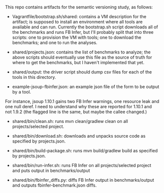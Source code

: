 This repo contains artifacts for the semantic versioning study, as follows:

* Vagrantfile/bootstrap.sh/shared: contains a VM description for the artifact; is supposed to install an environment where all tools are available and can run. Currently the bootstrap.sh script downloads all of the benchmarks and runs FB Infer, but I'll probably split that into three scripts: one to provision the VM with tools; one to download the benchmarks; and one to run the analyses.

* shared/projects.json: contains the list of benchmarks to analyze; the above scripts should eventually use this file as the source of truth for where to get the benchmarks, but I haven't implemented that yet.

* shared/output: the driver script should dump csv files for each of the tools in this directory.

* example-jsoup-fbinfer.json: an example json file of the form to be output by a tool.

For instance, jsoup 1.10.1 gains two FB Infer warnings, one resource leak and one null deref. I need to understand why these are reported for 1.10.1 and not 1.9.2 (the flagged line is the same, but maybe the callee changed.)

* shared/bin/clean.sh: runs mvn clean/gradlew clean on all projects/selected project.

* shared/bin/download.sh: downloads and unpacks source code as specified by projects.json.

* shared/bin/build-package.sh: runs mvn build/gradlew build as specified by projects.json.

* shared/bin/run-infer.sh: runs FB Infer on all projects/selected project and puts output in benchmarks/output

* shared/bin/fbinfer_diffs.py: diffs FB Infer output in benchmarks/output and outputs fbinfer-benchmark.json diffs.
